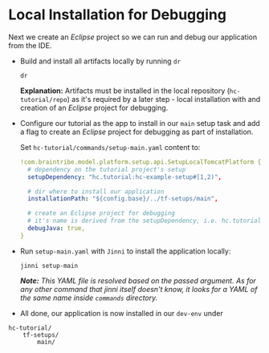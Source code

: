 # Local Installation for Debugging

Next we create an _Eclipse_ project so we can run and debug our application from the IDE.

* Build and install all artifacts locally by running `dr`
  ```cli
  dr
  ```

  **Explanation:** Artifacts must be installed in the local repository (`hc-tutorial/repo`) as it's required by a later step - local installation with and creation of an _Eclipse_ project for debugging.

* Configure our tutorial as the app to install in our `main` setup task and add a flag to create an _Eclipse_ project for debugging as part of installation.

  Set `hc-tutorial/commands/setup-main.yaml` content to:
  ```yaml
  !com.braintribe.model.platform.setup.api.SetupLocalTomcatPlatform {
    # dependency on the tutorial project's setup
    setupDependency: "hc.tutorial:hc-example-setup#[1,2)",

    # dir where to install our application
    installationPath: "${config.base}/../tf-setups/main",

    # create an Eclipse project for debugging
    # it's name is derived from the setupDependency, i.e. hc.tutorial:hc-example-setup-debug
    debugJava: true,
  }
  ```

* Run `setup-main.yaml` with `Jinni` to install the application locally:
  ```cli
  jinni setup-main
  ```
  _**Note:** This YAML file  is resolved based on the passed argument. As for any other command that jinni itself doesn't know, it looks for  a YAML of the same name inside `commands` directory._

 * All done, our application is now installed in our `dev-env` under

  ```filesystem
  hc-tutorial/
      tf-setups/
          main/
  ```